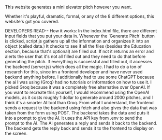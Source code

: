 This website generates a mini elevator pitch however you want. 

Whether it's playful, dramatic, formal, or any of the 8 different options, this website's got you covered. 

DEVELOPERS READ-- 
How it works: 
In the index.html file, there are different input fields that you put your data in. Whenever the 'Generate Pitch' button is clicked, script.js gathers up all the information and organizes it into an object (called data.) 
It checks to see if all the files (besides the Education section, because that's optional) are filled out. If not it returns an error and alerts the user that it's not all filled out and they need to do that before generating the pitch. 
If everything is successful and filled out, it accesses the backend (server.js) which does all the magic. I had to do a ton of research for this, since im a frontend developer and have never used backend anything before. I additionally had to use 
some ChatGPT because the ai I was using (Groq) had no tutorials or information on how to use it. I picked Groq because it was a completely free alternative over OpenAI. If you want to recreate this yourself, I would recommend using 
the OpenAI models, as it costs roughly 1 dollar to generate around 2000 pitches, and I think it's a smarter AI tool than Groq. From what I understand, the frontend sends a request to the backend using fetch and also gives the data that was 
taken from the form using POST. The backend takes the data and puts it into a prompt to give the AI. It uses the API key from .env to send the prompt to the AI. The AI generates a reply and sends it back to the backend. The backend gets the reply back and sends it to the frontend to display on the screen. 
